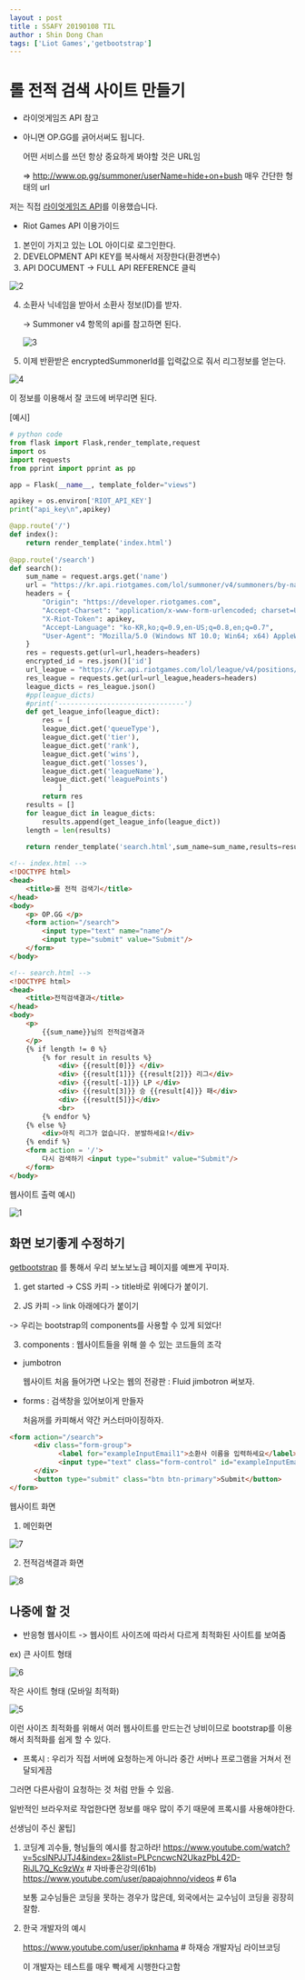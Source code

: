 ```yaml
---
layout : post
title : SSAFY 20190108 TIL
author : Shin Dong Chan
tags: ['Liot Games','getbootstrap']
---
```


# 롤 전적 검색 사이트 만들기

- 라이엇게임즈 API 참고

- 아니면 OP.GG를 긁어서써도 됩니다.

  어떤 서비스를 쓰던 항상 중요하게 봐야할 것은 URL임

  => http://www.op.gg/summoner/userName=hide+on+bush  매우 간단한 형태의 url


저는 직접 [라이엇게임즈 API](https://developer.riotgames.com/)를 이용했습니다.



- Riot Games API 이용가이드

1. 본인이 가지고 있는 LOL 아이디로 로그인한다.
2. DEVELOPMENT API KEY를 복사해서 저장한다(환경변수)
3. API DOCUMENT -> FULL  API REFERENCE 클릭

![2](https://user-images.githubusercontent.com/37765338/50812467-380cf800-1356-11e9-9732-5df2c4fcb306.png)

4. 소환사 닉네임을 받아서 소환사 정보(ID)를 받자.

   -> Summoner v4 항목의 api를 참고하면 된다.

   ![3](https://user-images.githubusercontent.com/37765338/50812469-380cf800-1356-11e9-9fa5-f59d4e377bdd.png)

5. 이제 반환받은 encryptedSummonerId를 입력값으로 줘서 리그정보를 얻는다.

![4](https://user-images.githubusercontent.com/37765338/50812468-380cf800-1356-11e9-9da4-4ce1497394a4.png)



이 정보를 이용해서 잘 코드에 버무리면 된다.

[예시]

```python
# python code
from flask import Flask,render_template,request
import os
import requests
from pprint import pprint as pp

app = Flask(__name__, template_folder="views")

apikey = os.environ['RIOT_API_KEY']
print("api_key\n",apikey)

@app.route('/')
def index():
    return render_template('index.html')
    
@app.route('/search')
def search():
    sum_name = request.args.get('name')
    url = "https://kr.api.riotgames.com/lol/summoner/v4/summoners/by-name/{}".format(sum_name)
    headers = {
        "Origin": "https://developer.riotgames.com",
        "Accept-Charset": "application/x-www-form-urlencoded; charset=UTF-8",
        "X-Riot-Token": apikey,
        "Accept-Language": "ko-KR,ko;q=0.9,en-US;q=0.8,en;q=0.7",
        "User-Agent": "Mozilla/5.0 (Windows NT 10.0; Win64; x64) AppleWebKit/537.36 (KHTML, like Gecko) Chrome/71.0.3578.98 Safari/537.36"
    }
    res = requests.get(url=url,headers=headers)
    encrypted_id = res.json()['id']
    url_league = "https://kr.api.riotgames.com/lol/league/v4/positions/by-summoner/{}".format(encrypted_id)
    res_league = requests.get(url=url_league,headers=headers)
    league_dicts = res_league.json()
    #pp(league_dicts)
    #print('-------------------------------')
    def get_league_info(league_dict):
        res = [
        league_dict.get('queueType'),
        league_dict.get('tier'),
        league_dict.get('rank'),
        league_dict.get('wins'),
        league_dict.get('losses'),
        league_dict.get('leagueName'),
        league_dict.get('leaguePoints')
            ]
        return res
    results = []
    for league_dict in league_dicts:
        results.append(get_league_info(league_dict))
    length = len(results)
    
    return render_template('search.html',sum_name=sum_name,results=results,length=length)
```

```html
<!-- index.html -->
<!DOCTYPE html>
<head>
    <title>롤 전적 검색기</title>
</head>
<body>
    <p> OP.GG </p>
    <form action="/search">
        <input type="text" name="name"/>
        <input type="submit" value="Submit"/>
    </form>
</body>
```

```html
<!-- search.html -->
<!DOCTYPE html>
<head>
    <title>전적검색결과</title>
</head>
<body>
    <p>
        {{sum_name}}님의 전적검색결과
    </p>
    {% if length != 0 %}
        {% for result in results %}
            <div> {{result[0]}} </div>
            <div> {{result[1]}} {{result[2]}} 리그</div>
            <div> {{result[-1]}} LP </div>
            <div> {{result[3]}} 승 {{result[4]}} 패</div>
            <div> {{result[5]}}</div>
            <br>
        {% endfor %}
    {% else %}
        <div>아직 리그가 없습니다. 분발하세요!</div>
    {% endif %}
    <form action = '/'>
        다시 검색하기 <input type="submit" value="Submit"/>
    </form>
</body>
```

웹사이트 출력 예시)

![1](https://user-images.githubusercontent.com/37765338/50812466-380cf800-1356-11e9-9ef4-75f8fb78caf3.PNG)

## 화면 보기좋게 수정하기

[getbootstrap](https://getbootstrap.com/) 를 통해서 우리 보노보노급 페이지를 예쁘게 꾸미자.

1) get started -> CSS 카피 -> title바로 위에다가 붙이기.

2) JS 카피 -> link 아래에다가 붙이기

 -> 우리는 bootstrap의 components를 사용할 수 있게 되었다!

3) components : 웹사이트들을 위해 쓸 수 있는 코드들의 조각

- jumbotron

  웹사이트 처음 들어가면 나오는 웹의 전광판 : Fluid jimbotron 써보자.

- forms : 검색창을 있어보이게 만들자

  처음꺼를 카피해서 약간 커스터마이징하자.

```html
<form action="/search">
      <div class="form-group">
            <label for="exampleInputEmail1">소환사 이름을 입력하세요</label>
            <input type="text" class="form-control" id="exampleInputEmail1" aria-describedby="emailHelp" placeholder="Enter Summoner name" name="name">
      </div>
      <button type="submit" class="btn btn-primary">Submit</button>
</form>
```

웹사이트 화면

1) 메인화면

![7](https://user-images.githubusercontent.com/37765338/50812464-37746180-1356-11e9-92a7-56b0e5861dd4.PNG)

2) 전적검색결과 화면

![8](https://user-images.githubusercontent.com/37765338/50812465-37746180-1356-11e9-8cb7-446343d3b6e9.PNG)



## 나중에 할 것

- 반응형 웹사이트 -> 웹사이트 사이즈에 따라서 다르게 최적화된 사이트를 보여줌

ex) 큰 사이트 형태

![6](https://user-images.githubusercontent.com/37765338/50812463-37746180-1356-11e9-9dd5-3d5b4f787b6a.PNG)

작은 사이트 형태 (모바일 최적화)

![5](https://user-images.githubusercontent.com/37765338/50812470-38a58e80-1356-11e9-8edc-0ad8c7dcd773.PNG)

이런 사이즈 최적화를 위해서 여러 웹사이트를 만드는건 낭비이므로 bootstrap를 이용해서 최적화를 쉽게 할 수 있다.

- 프록시 : 우리가 직접 서버에 요청하는게 아니라 중간 서버나 프로그램을 거쳐서 전달되게끔

그러면 다른사람이 요청하는 것 처럼 만들 수 있음.

일반적인 브라우저로 작업한다면 정보를 매우 많이 주기 때문에 프록시를 사용해야한다.


선생님이 주신 꿀팁]

1. 코딩계 괴수들, 형님들의 예시를 참고하라!
   https://www.youtube.com/watch?v=5cslNPJJTJ4&index=2&list=PLPcncwcN2UkazPbL42D-RiJL7Q_Kc9zWx # 자바좋은강의(61b)
   https://www.youtube.com/user/papajohnno/videos # 61a

   보통 교수님들은 코딩을 못하는 경우가 많은데, 외국에서는 교수님이 코딩을 굉장히 잘함.

2. 한국 개발자의 예시

   https://www.youtube.com/user/ipknhama # 하재승 개발자님 라이브코딩

   이 개발자는 테스트를 매우 빡세게 시행한다고함


